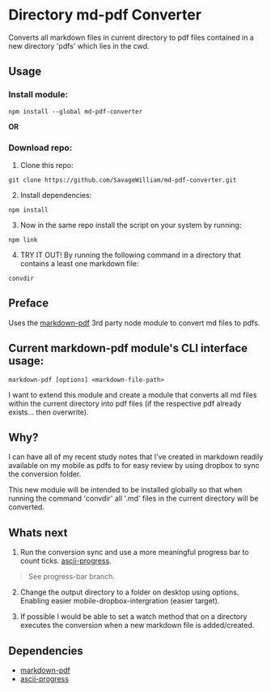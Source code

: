 # Directory md-pdf Converter

Converts all markdown files in current directory to pdf files contained in a new directory 'pdfs' which lies in the cwd.

## Usage

### Install module:
```
npm install --global md-pdf-converter
```
**OR**

### Download repo:

1) Clone this repo:
```
git clone https://github.com/SavageWilliam/md-pdf-converter.git
```

2) Install dependencies:
```
npm install
```

3) Now in the same repo install the script on your system by running:
```
npm link
```

4) TRY IT OUT! By running the following command in a directory that contains a least one markdown file:
```
convdir
```

## Preface

Uses the [markdown-pdf](https://www.npmjs.com/package/markdown-pdf) 3rd party node module to convert md files to pdfs.

## Current markdown-pdf module's CLI interface usage:
```
markdown-pdf [options] <markdown-file-path>
```

I want to extend this module and create a module that converts all md files within the current directory into pdf files (if the respective pdf already exists... then overwrite).

## Why?

I can have all of my recent study notes that I've created in markdown readily available on my mobile as pdfs to for easy review by using dropbox to sync the conversion folder.

This new module will be intended to be installed globally so that when running the command 'convdir' all '.md' files in the current directory will be converted.

## Whats next

1) Run the conversion sync and use a more meaningful progress bar to count ticks. [ascii-progress](https://github.com/bubkoo/ascii-progress).
> See progress-bar branch.

2) Change the output directory to a folder on desktop using options. Enabling easier mobile-dropbox-intergration (easier target).

3) If possible I would be able to set a watch method that on a directory executes the conversion when a new markdown file is added/created.

## Dependencies

- [markdown-pdf](https://www.npmjs.com/package/markdown-pdf)
- [ascii-progress](https://github.com/bubkoo/ascii-progress)
